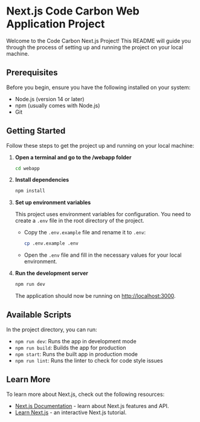 # Next.js Code Carbon Web Application Project

Welcome to the Code Carbon Next.js Project! This README will guide you through the process of setting up and running the project on your local machine.

## Prerequisites

Before you begin, ensure you have the following installed on your system:

-   Node.js (version 14 or later)
-   npm (usually comes with Node.js)
-   Git

## Getting Started

Follow these steps to get the project up and running on your local machine:

1. **Open a terminal and go to the /webapp folder**

    ```bash
    cd webapp
    ```

2. **Install dependencies**

    ```bash
    npm install
    ```

3. **Set up environment variables**

    This project uses environment variables for configuration. You need to create a `.env` file in the root directory of the project.

    - Copy the `.env.example` file and rename it to `.env`:

        ```bash
        cp .env.example .env
        ```

    - Open the `.env` file and fill in the necessary values for your local environment.

4. **Run the development server**

    ```bash
    npm run dev
    ```

    The application should now be running on [http://localhost:3000](http://localhost:3000).

## Available Scripts

In the project directory, you can run:

-   `npm run dev`: Runs the app in development mode
-   `npm run build`: Builds the app for production
-   `npm start`: Runs the built app in production mode
-   `npm run lint`: Runs the linter to check for code style issues

## Learn More

To learn more about Next.js, check out the following resources:

-   [Next.js Documentation](https://nextjs.org/docs) - learn about Next.js features and API.
-   [Learn Next.js](https://nextjs.org/learn) - an interactive Next.js tutorial.
